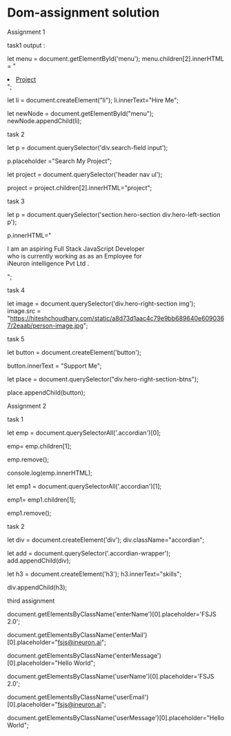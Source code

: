 # Dom-assignment solution

Assignment 1

task1 output :


let menu = document.getElementById('menu');
menu.children[2].innerHTML = " <li><a href='./contact/contact.html'>Project</a></li>";

let li = document.createElement("li");
li.innerText="Hire Me";

let newNode = document.getElementById("menu");
newNode.appendChild(li);

task 2 

let p = document.querySelector('div.search-field input');

p.placeholder ="Search My Project";

let project = document.querySelector('header nav ul');

project = project.children[2].innerHTML="project";


task 3 

let p = document.querySelector('section.hero-section div.hero-left-section p');

p.innerHTML="<p>I am an aspiring <span>Full Stack JavaScript Developer</span><br/>who is currently working as <span>as an Employee</span> for <br/> <span> iNeuron intelligence Pvt Ltd . </span>  </p>";


task 4

let image = document.querySelector('div.hero-right-section img');
image.src = "https://hiteshchoudhary.com/static/a8d73d1aac4c79e9bb689640e6090367/2eaab/person-image.jpg";

task 5

let button = document.createElement('button');

button.innerText = "Support Me";

let place = document.querySelector("div.hero-right-section-btns");

place.appendChild(button);





Assignment 2

task 1

let emp = document.querySelectorAll('.accordian')[0];

emp= emp.children[1];

emp.remove();

console.log(emp.innerHTML);

let emp1 = document.querySelectorAll('.accordian')[1];

emp1= emp1.children[1];

emp1.remove();



task 2




let div = document.createElement('div');
div.className="accordian";

let add = document.querySelector('.accordian-wrapper');
add.appendChild(div);

let h3 = document.createElement('h3');
h3.innerText="skills";

div.appendChild(h3);


third assignment

document.getElementsByClassName('enterName')[0].placeholder='FSJS 2.0';



document.getElementsByClassName('enterMail')[0].placeholder="fsjs@ineuron.ai";


document.getElementsByClassName('enterMessage')[0].placeholder="Hello World";

document.getElementsByClassName('userName')[0].placeholder='FSJS 2.0';



document.getElementsByClassName('userEmail')[0].placeholder="fsjs@ineuron.ai";


document.getElementsByClassName('userMessage')[0].placeholder="Hello World";


